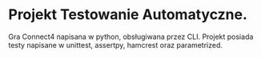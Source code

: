 # Projekt Testowanie Automatyczne.
Gra Connect4 napisana w python, obsługiwana przez CLI.
Projekt posiada testy napisane w unittest, assertpy, hamcrest oraz parametrized.